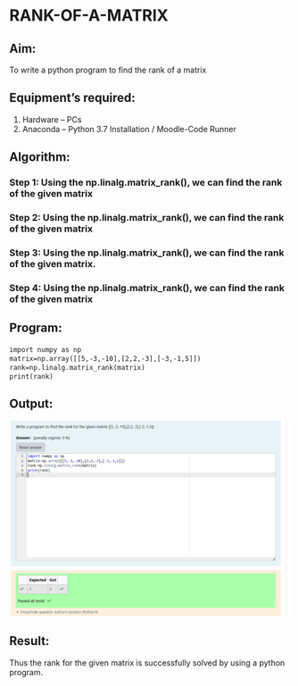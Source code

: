 # RANK-OF-A-MATRIX
## Aim:
To write a python program to find the rank of a matrix
## Equipment’s required:
1. 	Hardware – PCs
2. 	Anaconda – Python 3.7 Installation / Moodle-Code Runner
## Algorithm:
### Step 1:  Using the np.linalg.matrix_rank(), we can find the rank of the given matrix
### Step 2: Using the np.linalg.matrix_rank(), we can find the rank of the given matrix 
### Step 3: Using the np.linalg.matrix_rank(), we can find the rank of the given matrix.
### Step 4:  Using the np.linalg.matrix_rank(), we can find the rank of the given matrix
## Program:
```
import numpy as np
matrix=np.array([[5,-3,-10],[2,2,-3],[-3,-1,5]])
rank=np.linalg.matrix_rank(matrix)
print(rank)
```
## Output:
![output](<Screenshot 2024-12-10 204638-1.png>)
## Result:
Thus the rank for the given matrix is successfully solved by  using a python program.

